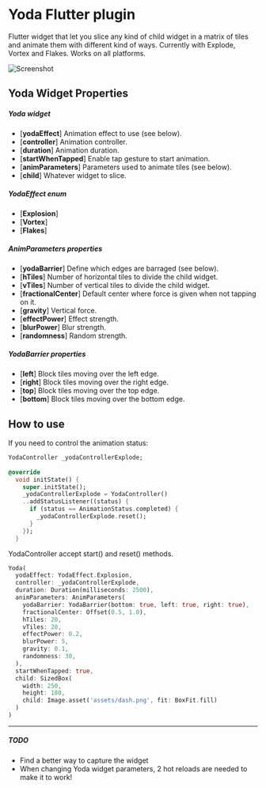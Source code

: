 # Yoda Flutter plugin

Flutter widget that let you slice any kind of child widget in a matrix of tiles and animate them with different kind of ways. Currently with Explode, Vortex and Flakes.
Works on all platforms.

![Screenshot](https://github.com/alnitak/yoda/blob/master/img/yoda.gif?raw=true "yoda Demo")

## Yoda Widget Properties

##### Yoda widget
* [**yodaEffect**] Animation effect to use (see below).
* [**controller**] Animation controller.
* [**duration**] Animation duration.
* [**startWhenTapped**] Enable tap gesture to start animation.
* [**animParameters**] Parameters used to animate tiles (see below).
* [**child**] Whatever widget to slice.

##### YodaEffect enum
* [**Explosion**]
* [**Vortex**]
* [**Flakes**]

##### AnimParameters properties
* [**yodaBarrier**] Define which edges are barraged (see below).
* [**hTiles**] Number of horizontal tiles to divide the child widget.
* [**vTiles**] Number of vertical tiles to divide the child widget.
* [**fractionalCenter**] Default center where force is given when not tapping on it.
* [**gravity**] Vertical force.
* [**effectPower**] Effect strength.
* [**blurPower**] Blur strength.
* [**randomness**] Random strength.

##### YodaBarrier properties
* [**left**] Block tiles moving over the left edge.
* [**right**] Block tiles moving over the right edge.
* [**top**] Block tiles moving over the top edge.
* [**bottom**] Block tiles moving over the bottom edge.


## How to use

If you need to control the animation status:
```dart
YodaController _yodaControllerExplode;
  
@override
  void initState() {
    super.initState();
    _yodaControllerExplode = YodaController()
    ..addStatusListener((status) {
      if (status == AnimationStatus.completed) {
        _yodaControllerExplode.reset();
      }
    });
  }
```
YodaController accept start() and reset() methods.


```dart
Yoda(
  yodaEffect: YodaEffect.Explosion,
  controller: _yodaControllerExplode,
  duration: Duration(milliseconds: 2500),
  animParameters: AnimParameters(
    yodaBarrier: YodaBarrier(bottom: true, left: true, right: true),
    fractionalCenter: Offset(0.5, 1.0),
    hTiles: 20,
    vTiles: 20,
    effectPower: 0.2,
    blurPower: 5,
    gravity: 0.1,
    randomness: 30,
  ),
  startWhenTapped: true,
  child: SizedBox(
    width: 250,
    height: 180,
    child: Image.asset('assets/dash.png', fit: BoxFit.fill)
  )
)
```

----
##### TODO
- Find a better way to capture the widget
- When changing Yoda widget parameters, 2 hot reloads are needed to make it to work!
